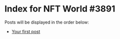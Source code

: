 # Index for NFT World #3891
Posts will be displayed in the order below:

- [Your first post](./001-first.md)

